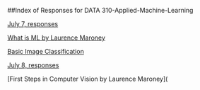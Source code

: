 ##Index of Responses for DATA 310-Applied-Machine-Learning

[July 7, responses](https://youjin14.github.io/DATA-310-Applied-Machine-Learning/Week1Day2.html)

[What is ML by Laurence Maroney](https://youjin14.github.io/data310/What_is_ML_by_Laurence_Maroney.html)

[Basic Image Classification](https://youjin14.github.io/data310/Week1Day2TensorFlow.html)


[July 8, responses](https://youjin14.github.io/DATA-310-Applied-Machine-Learning/Week1Day3.html)

[First Steps in Computer Vision by Laurence Maroney](

